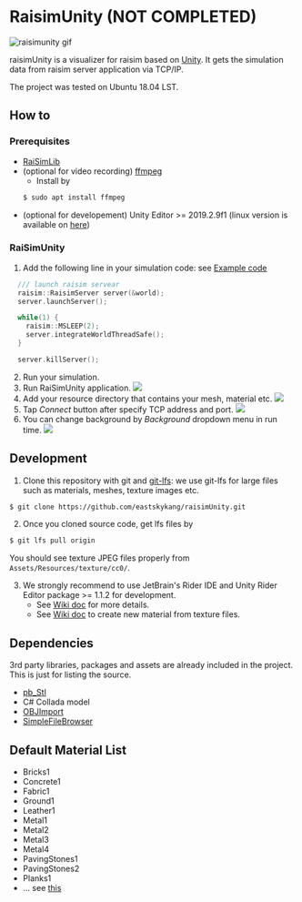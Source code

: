# RaisimUnity (NOT COMPLETED) 

![raisimunity gif](https://github.com/leggedrobotics/raisimUnity/blob/master/Images/raisimunity.gif)
 
raisimUnity is a visualizer for raisim based on [Unity](https://unity.com/). It gets the simulation data from raisim server application via TCP/IP.

The project was tested on Ubuntu 18.04 LST.

## How to 

### Prerequisites

- [RaiSimLib](https://github.com/leggedrobotics/raisimLib)
- (optional for video recording) [ffmpeg](https://www.ffmpeg.org/)
    - Install by 
    ```sh
    $ sudo apt install ffmpeg
    ``` 
- (optional for developement) Unity Editor >= 2019.2.9f1 (linux version is available on [here](https://forum.unity.com/threads/unity-hub-v-1-6-0-is-now-available.640792/))

### RaiSimUnity 

1. Add the following line in your simulation code: see [Example code](https://github.com/leggedrobotics/raisimUnity/tree/master/Examples/src)
```cpp
  /// launch raisim servear
  raisim::RaisimServer server(&world);
  server.launchServer();

  while(1) {
    raisim::MSLEEP(2);
    server.integrateWorldThreadSafe();
  }

  server.killServer();
```
2. Run your simulation. 
3. Run RaiSimUnity application.
![](https://github.com/leggedrobotics/raisimUnity/blob/master/Images/step1.png)
4. Add your resource directory that contains your mesh, material etc.
![](https://github.com/leggedrobotics/raisimUnity/blob/master/Images/step2.png)
5. Tap *Connect* button after specify TCP address and port.
![](https://github.com/leggedrobotics/raisimUnity/blob/master/Images/step3.png)
6. You can change background by *Background* dropdown menu in run time.
![](https://github.com/leggedrobotics/raisimUnity/blob/master/Images/step4.png)

## Development

1. Clone this repository with git and [git-lfs](https://git-lfs.github.com/): we use git-lfs for large files such as materials, meshes, texture images etc.

```sh
$ git clone https://github.com/eastskykang/raisimUnity.git
```

2. Once you cloned source code, get lfs files by 
```sh
$ git lfs pull origin
```
You should see texture JPEG files properly from ```Assets/Resources/texture/cc0/```. 

3. We strongly recommend to use JetBrain's Rider IDE and Unity Rider Editor package >= 1.1.2 for development. 
    - See [Wiki doc](https://github.com/leggedrobotics/raisimUnity/wiki/Unity-with-Rider) for more details.
    - See [Wiki doc](https://github.com/leggedrobotics/raisimUnity/wiki/Creating-a-material-from-texture-files) to create new material from texture files.

## Dependencies

3rd party libraries, packages and assets are already included in the project. 
This is just for listing the source.

- [pb_Stl](https://github.com/karl-/pb_Stl)
- C# Collada model 
- [OBJImport](https://assetstore.unity.com/packages/tools/modeling/runtime-obj-importer-49547)
- [SimpleFileBrowser](https://assetstore.unity.com/packages/tools/gui/runtime-file-browser-113006)

## Default Material List

- Bricks1
- Concrete1
- Fabric1
- Ground1
- Leather1
- Metal1
- Metal2
- Metal3
- Metal4
- PavingStones1
- PavingStones2
- Planks1
- ... see [this](https://github.com/leggedrobotics/raisimUnity/tree/master/Assets/Resources/materials/Resources)